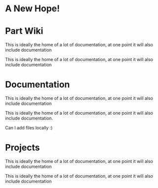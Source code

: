 <!-- TITLE: Home -->
<!-- SUBTITLE: A quick summary of Home -->
# A New Hope!

# Part Wiki
This is ideally the home of a lot of documentation, at one point it will also include documentation

This is ideally the home of a lot of documentation, at one point it will also include documentation


# Documentation
This is ideally the home of a lot of documentation, at one point it will also include documentation

This is ideally the home of a lot of documentation, at one point it will also include documentation.


Can I add files locally :)
# Projects
This is ideally the home of a lot of documentation, at one point it will also include documentation

This is ideally the home of a lot of documentation, at one point it will also include documentation
